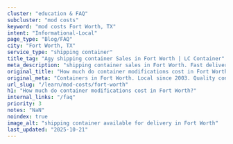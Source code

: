 ```yaml
---
cluster: "education & FAQ"
subcluster: "mod costs"
keyword: "mod costs Fort Worth, TX"
intent: "Informational-Local"
page_type: "Blog/FAQ"
city: "Fort Worth, TX"
service_type: "shipping container"
title_tag: "Agy shipping container Sales in Fort Worth | LC Container"
meta_description: "shipping container sales in Fort Worth. Fast delivery, competitive pricing. Serving mod costs area. Quote ID: KEI. Call (214) 524-4168 for your free quote today."
original_title: "How much do container modifications cost in Fort Worth? | LC Container"
original_meta: "Containers in Fort Worth. Local since 2003. Quality containers. Fast delivery. Get your free quote — call (214) 524-4168 today. LC Container — your trusted D..."
url_slug: "/learn/mod-costs/fort-worth"
h1: "How much do container modifications cost in Fort Worth?"
internal_links: "/faq"
priority: 3
notes: "NaN"
noindex: true
image_alt: "shipping container available for delivery in Fort Worth"
last_updated: "2025-10-21"
---
```


<!-- TODO: Add unique city/inventory copy, images, and internal links here. -->
